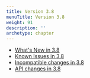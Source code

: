 ```yaml
---
title: Version 3.8
menuTitle: Version 3.8
weight: 91
description: ''
archetype: chapter
---
```

- [What's New in 3.8](whats-new-in-3-8.md)
- [Known Issues in 3.8](known-issues-in-3-8.md)
- [Incompatible changes in 3.8](incompatible-changes-in-3-8.md)
- [API changes in 3.8](api-changes-in-3-8.md)
